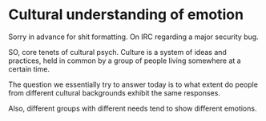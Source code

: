 # Cultural understanding of emotion

Sorry in advance for shit formatting. On IRC regarding a major security bug.

SO, core tenets of cultural psych. Culture is a system of ideas and practices, held in common by a group of people living somewhere at a certain time.

The question we essentially try to answer today is to what extent do people from different cultural backgrounds exhibit the same responses.

Also, different groups with different needs tend to show different emotions.
